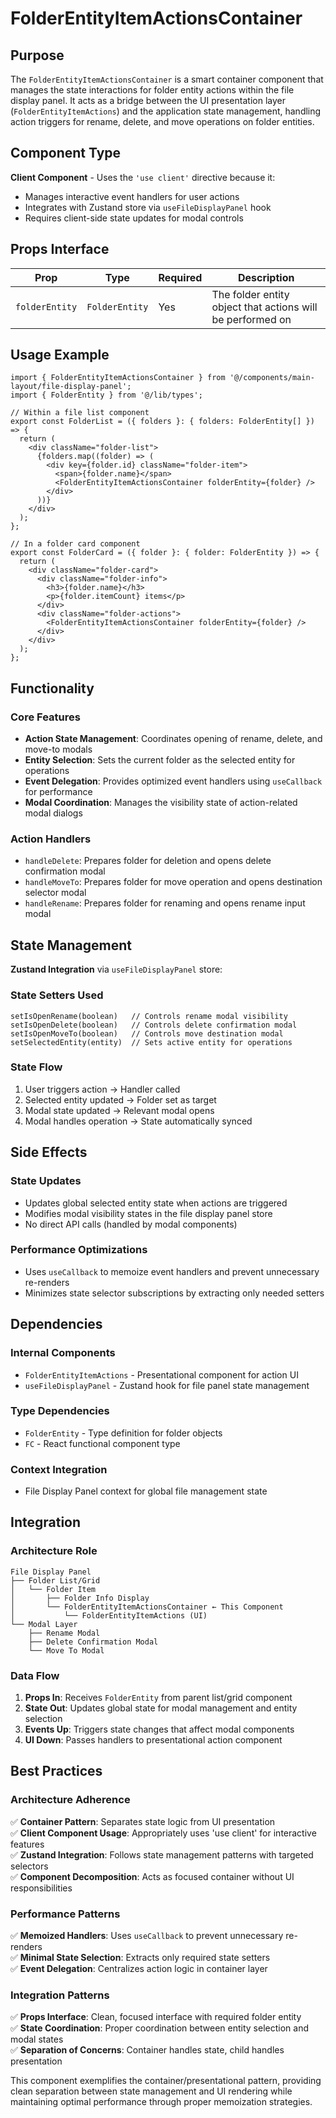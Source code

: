 # FolderEntityItemActionsContainer

## Purpose

The `FolderEntityItemActionsContainer` is a smart container component that manages the state interactions for folder entity actions within the file display panel. It acts as a bridge between the UI presentation layer (`FolderEntityItemActions`) and the application state management, handling action triggers for rename, delete, and move operations on folder entities.

## Component Type

**Client Component** - Uses the `'use client'` directive because it:
- Manages interactive event handlers for user actions
- Integrates with Zustand store via `useFileDisplayPanel` hook
- Requires client-side state updates for modal controls

## Props Interface

| Prop | Type | Required | Description |
|------|------|----------|-------------|
| `folderEntity` | `FolderEntity` | Yes | The folder entity object that actions will be performed on |

## Usage Example

```tsx
import { FolderEntityItemActionsContainer } from '@/components/main-layout/file-display-panel';
import { FolderEntity } from '@/lib/types';

// Within a file list component
export const FolderList = ({ folders }: { folders: FolderEntity[] }) => {
  return (
    <div className="folder-list">
      {folders.map((folder) => (
        <div key={folder.id} className="folder-item">
          <span>{folder.name}</span>
          <FolderEntityItemActionsContainer folderEntity={folder} />
        </div>
      ))}
    </div>
  );
};

// In a folder card component
export const FolderCard = ({ folder }: { folder: FolderEntity }) => {
  return (
    <div className="folder-card">
      <div className="folder-info">
        <h3>{folder.name}</h3>
        <p>{folder.itemCount} items</p>
      </div>
      <div className="folder-actions">
        <FolderEntityItemActionsContainer folderEntity={folder} />
      </div>
    </div>
  );
};
```

## Functionality

### Core Features
- **Action State Management**: Coordinates opening of rename, delete, and move-to modals
- **Entity Selection**: Sets the current folder as the selected entity for operations
- **Event Delegation**: Provides optimized event handlers using `useCallback` for performance
- **Modal Coordination**: Manages the visibility state of action-related modal dialogs

### Action Handlers
- `handleDelete`: Prepares folder for deletion and opens delete confirmation modal
- `handleMoveTo`: Prepares folder for move operation and opens destination selector modal  
- `handleRename`: Prepares folder for renaming and opens rename input modal

## State Management

**Zustand Integration** via `useFileDisplayPanel` store:

### State Setters Used
```tsx
setIsOpenRename(boolean)   // Controls rename modal visibility
setIsOpenDelete(boolean)   // Controls delete confirmation modal
setIsOpenMoveTo(boolean)   // Controls move destination modal
setSelectedEntity(entity)  // Sets active entity for operations
```

### State Flow
1. User triggers action → Handler called
2. Selected entity updated → Folder set as target
3. Modal state updated → Relevant modal opens
4. Modal handles operation → State automatically synced

## Side Effects

### State Updates
- Updates global selected entity state when actions are triggered
- Modifies modal visibility states in the file display panel store
- No direct API calls (handled by modal components)

### Performance Optimizations
- Uses `useCallback` to memoize event handlers and prevent unnecessary re-renders
- Minimizes state selector subscriptions by extracting only needed setters

## Dependencies

### Internal Components
- `FolderEntityItemActions` - Presentational component for action UI
- `useFileDisplayPanel` - Zustand hook for file panel state management

### Type Dependencies
- `FolderEntity` - Type definition for folder objects
- `FC` - React functional component type

### Context Integration
- File Display Panel context for global file management state

## Integration

### Architecture Role
```
File Display Panel
├── Folder List/Grid
│   └── Folder Item
│       ├── Folder Info Display
│       └── FolderEntityItemActionsContainer ← This Component
│           └── FolderEntityItemActions (UI)
└── Modal Layer
    ├── Rename Modal
    ├── Delete Confirmation Modal
    └── Move To Modal
```

### Data Flow
1. **Props In**: Receives `FolderEntity` from parent list/grid component
2. **State Out**: Updates global state for modal management and entity selection
3. **Events Up**: Triggers state changes that affect modal components
4. **UI Down**: Passes handlers to presentational action component

## Best Practices

### Architecture Adherence
✅ **Container Pattern**: Separates state logic from UI presentation  
✅ **Client Component Usage**: Appropriately uses 'use client' for interactive features  
✅ **Zustand Integration**: Follows state management patterns with targeted selectors  
✅ **Component Decomposition**: Acts as focused container without UI responsibilities  

### Performance Patterns
✅ **Memoized Handlers**: Uses `useCallback` to prevent unnecessary re-renders  
✅ **Minimal State Selection**: Extracts only required state setters  
✅ **Event Delegation**: Centralizes action logic in container layer  

### Integration Patterns
✅ **Props Interface**: Clean, focused interface with required folder entity  
✅ **State Coordination**: Proper coordination between entity selection and modal states  
✅ **Separation of Concerns**: Container handles state, child handles presentation  

This component exemplifies the container/presentational pattern, providing clean separation between state management and UI rendering while maintaining optimal performance through proper memoization strategies.